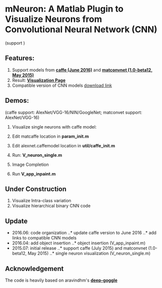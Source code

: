 # mNeuron: A Matlab Plugin to Visualize Neurons from Convolutional Neural Network (CNN)
(support )

## Features:
1. Support models from [**caffe (June 2016)**](https://github.com/BVLC/caffe) and [**matconvnet (1.0-beta12, May 2015)**](http://www.vlfeat.org/matconvnet/)
2. Result: [**Visualization Page**](http://vision03.csail.mit.edu/cnn_art/index.html)
3. Compatible version of CNN models [download link](http://vision03.csail.mit.edu/manip/HITs_vimeo/mNeuron/)

## Demos:
(caffe support: AlexNet/VGG-16/NIN/GoogleNet; matconvet support: AlexNet/VGG-16)

1. Visualize single neurons with caffe model:
  1. Edit matcaffe location in **param_init.m**
  2. Edit alexnet.caffemodel location in **util/caffe_init.m**
  3. Run: **V_neuron_single.m**

1. Image Completion
  1. Run **V_app_inpaint.m** 

## Under Construction
1. Visualize Intra-class variation
2. Visualize hierarchical binary CNN code

## Update
+ 2016.06: code organization
    ..* update caffe version to June 2016
    ..* add links to compatible CNN models
+ 2016.04: add object insertion
    ..* object insertion (V_app_inpaint.m)
+ 2015.07: initial release
    ..* support caffe (July 2015) and matconvnet (1.0-beta12, May 2015)
    ..* single neuron visualization (V_neuron_single.m)

## Acknowledgement
The code is heavily based on aravindhm's [**deep-goggle**](https://github.com/aravindhm/deep-goggle)
